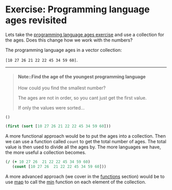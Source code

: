 # Exercise: Programming language ages revisited

Lets take the [programming language ages exercise](/simple-values/exercise-age-of-languages.html) and use a collection for the ages.  Does this change how we work with the numbers?

The programming language ages in a vector collection:

`[10 27 26 21 22 22 45 34 59 60]`.

------------------------------------------

> #### Note::Find the age of the youngest programming language
> How could you find the smallest number?
>
> The ages are not in order, so you cant just get the first value.
>
> If only the values were sorted...
```eval-clojure
()
```

<!--sec data-title="Reveal answer..." data-id="answer003" data-collapse=true ces-->

```clojure
(first (sort [10 27 26 21 22 22 45 34 59 60]))
```

A more functional approach would be to put the ages into a collection.  Then we can use a function called `count` to get the total number of ages.  The total value is then used to divide all the ages by.  The more languages we have, the more useful a collection becomes.

```clojure
(/ (+ 10 27 26  21 22 22 45 34 59 60)
   (count [10 27 26  21 22 22 45 34 59 60]))
```


A more advanced approach (we cover in the [functions](/functions/) section) would be to use [map](https://clojuredocs.org/clojure.core/map) to call the [min](https://clojuredocs.org/clojure.core/min) function on each element of the collection.


<!--endsec-->
